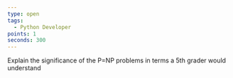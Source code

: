 ```yaml
---
type: open
tags:
  - Python Developer
points: 1
seconds: 300
---
```

Explain the significance of the P=NP problems in terms a 5th grader would understand
